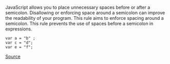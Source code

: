 JavaScript allows you to place unnecessary spaces before or after a semicolon.
Disallowing or enforcing space around a semicolon can improve the readability of your program.
This rule aims to enforce spacing around a semicolon. This rule prevents the use of spaces before a semicolon in expressions.

```
var a = "b" ;
var c = "d";
var e = "f";

```

[Source](http://eslint.org/docs/rules/semi-spacing)
